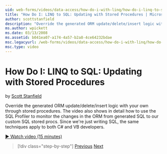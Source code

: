 ```yaml
---
uid: web-forms/videos/data-access/how-do-i-with-linq/how-do-i-linq-to-sql-updating-with-stored-procedures
title: "How Do I: LINQ to SQL: Updating with Stored Procedures | Microsoft Docs"
author: scottstanfield
description: "Override the generated ORM update/delete/insert logic with your own through stored procedures. The video also shows in detail how to use the SQL Profiler to..."
ms.author: wpickett
ms.date: 03/13/2008
ms.assetid: b041ea07-a174-4a57-b2a8-4ce64232bdae
msc.legacyurl: /web-forms/videos/data-access/how-do-i-with-linq/how-do-i-linq-to-sql-updating-with-stored-procedures
msc.type: video
---
```

# How Do I: LINQ to SQL: Updating with Stored Procedures

by [Scott Stanfield](https://github.com/scottstanfield)

Override the generated ORM update/delete/insert logic with your own through stored procedures. The video also shows in detail how to use the SQL Profiler to monitor the changes in the ORM from generated SQL to our custom SQL stored procs. Since we're just writing SQL, the same techniques apply to both C# and VB developers.

[&#9654; Watch video (15 minutes)](https://channel9.msdn.com/Blogs/ASP-NET-Site-Videos/how-do-i-linq-to-sql-updating-with-stored-procedures)

> [!div class="step-by-step"]
> [Previous](how-do-i-linq-to-sql-using-stored-procedures.md)
> [Next](how-do-i-linq-to-sql-executing-arbitrary-sql.md)


